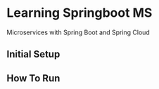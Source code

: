 # Learning Springboot MS
Microservices with Spring Boot and Spring Cloud

## Initial Setup

## How To Run

